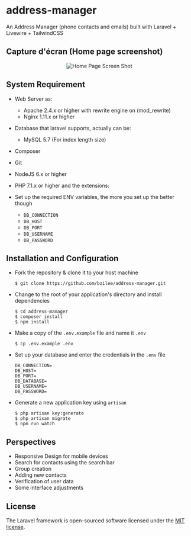 # address-manager

An Address Manager (phone contacts and emails) built with Laravel + Livewire + TailwindCSS

## Capture d'écran (Home page screenshot)

<p align="center">
    <img src="https://github.com/bzilee/address-manager/public/screenshot/shot.png" alt="Home  Page Screen Shot"></a>
</p>

## System Requirement

* Web Server as:
  - Apache 2.4.x or higher with rewrite engine on (mod_rewrite)  
  - Nginx 1.11.x or higher
* Database that laravel supports, actually can be:
  - MySQL 5.7 (For index length size)
* Composer
* Git
* NodeJS 6.x or higher
* PHP 7.1.x or higher and the extensions:

* Set up the required ENV variables, the more you set up the better though
  - `DB_CONNECTION`
  - `DB_HOST`
  - `DB_PORT`
  - `DB_USERNAME`
  - `DB_PASSWORD`

## Installation and Configuration
* Fork the repository & clone it to your host machine

    ```shell
    $ git clone https://github.com/bzilee/address-manager.git
    ```

* Change to the root of your application's directory and install dependencies

    ```shell
    $ cd address-manager
    $ composer install
    $ npm install 
    ```

* Make a copy of the `.env.example` file  and name it `.env`

    ```shell
    $ cp .env.example .env
    ```

* Set up your database and enter the credentials in the `.env` file

    ```
    DB_CONNECTION=
    DB_HOST=
    DB_PORT=
    DB_DATABASE=
    DB_USERNAME=
    DB_PASSWORD=
    ```

* Generate a new application key using `artisan`

    ```shell
    $ php artisan key:generate
    $ php artisan migrate
    $ npm run watch 
    ```
## Perspectives

- Responsive Design for mobile devices
- Search for contacts using the search bar
- Group creation
- Adding new contacts
- Verification of user data
- Some interface adjustments

## License

The Laravel framework is open-sourced software licensed under the [MIT license](https://opensource.org/licenses/MIT).